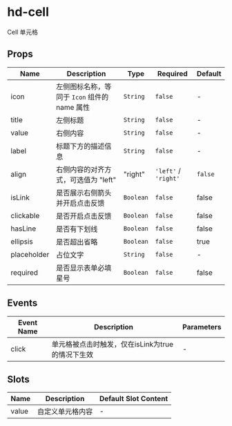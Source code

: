 # hd-cell

Cell 单元格

## Props

<!-- @vuese:hd-cell:props:start -->
|Name|Description|Type|Required|Default|
|---|---|---|---|---|
|icon|左侧图标名称，等同于 `Icon` 组件的 name 属性|`String`|`false`|-|
|title|左侧标题|`String`|`false`|-|
|value|右侧内容|`String`|`false`|-|
|label|标题下方的描述信息|`String`|`false`|-|
|align|右侧内容的对齐方式，可选值为 "left" | "right"|`'left'` / `'right'`|`false`|left|
|isLink|是否展示右侧箭头并开启点击反馈|`Boolean` |`false`|false|
|clickable|是否开启点击反馈|`Boolean`|`false`|false|
|hasLine|是否有下划线|`Boolean` |`false`|false|
|ellipsis|是否超出省略|`Boolean`|`false`|true|
|placeholder|占位文字|`String`|`false`|-|
|required|是否显示表单必填星号|`Boolean`|`false`|false|

<!-- @vuese:hd-cell:props:end -->


## Events

<!-- @vuese:hd-cell:events:start -->
|Event Name|Description|Parameters|
|---|---|---|
|click|单元格被点击时触发，仅在isLink为true的情况下生效|-|

<!-- @vuese:hd-cell:events:end -->


## Slots

<!-- @vuese:hd-cell:slots:start -->
|Name|Description|Default Slot Content|
|---|---|---|
|value|自定义单元格内容|-|

<!-- @vuese:hd-cell:slots:end -->


